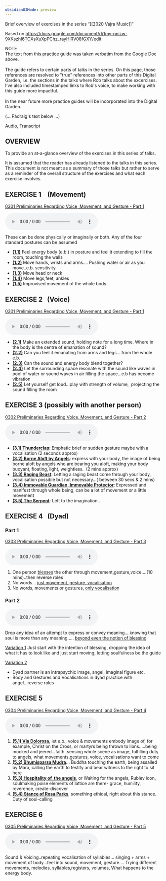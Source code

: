 ```yaml
---
obsidianUIMode: preview
---
```


 Brief overview of exercises in the series “[[2020 Vajra Music]]”
 
 Based on https://docs.google.com/document/d/1my-qnizw-9XKszhI6TCXsXuXpPChz_rayHlRV08fGXY/edit

<div class="admonition note"><div class="title">NOTE</div><div class="content">
The text from this practice guide was taken verbatim from the Google Doc above.<br/>
<br/>
The guide refers to certain parts of talks in the series. On this page, those references are resolved to "true" references into other parts of this Digital Garden, i.e. the sections in the talks where Rob talks about the excercises. I've also included timestamped links to Rob's voice, to make working with this guide more impactful.<br/>
<br/>
In the near future more practice guides will be incorporated into the Digital Garden.<br/>
</div></div>

(... Pádraig's text below ...)

 [Audio](https://dharmaseed.org/retreats/4590/), 
 [Transcript](https://airtable.com/shr9OS6jqmWvWTG5g/tblHlCKWIIhZzEFMk/viw3k0IfSo0Dve9ZJ/recn5Du7GLsvMvlOJ/fldJfzyMJCDaGCKom/attzlyCzAiPkqy1lQ)

## OVERVIEW 
To provide an at-a-glance overview of the exercises in this series of talks. 

It is assumed that the reader has already listened to the talks in this series. This document is not meant as a summary of those talks but rather to serve as a reminder of the overall structure of the exercises and what each exercise involves.

## EXERCISE 1    (Movement)
<a data-href="0301 Preliminaries Regarding Voice, Movement, and Gesture - Part 1#^16-2" href="0301+Preliminaries+Regarding+Voice%2C+Movement%2C+and+Gesture+-+Part+1#^16-2" class="internal-link" target="_blank" rel="noopener">0301 Preliminaries Regarding Voice, Movement, and Gesture - Part 1</a>

<audio controls style=" width:300px;" controlslist="nodownload"><source src="https://dharmaseed.org/talks/62452/20200301-Rob_Burbea-GAIA-preliminaries_regarding_voice_movement_and_gesture_part_1-62452.mp3#t=01:19:50" type="audio/mpeg">???</audio>

These can be done physically or imaginally or both. Any of the four standard postures can be assumed

- **<a data-href="0301 Preliminaries Regarding Voice, Movement, and Gesture - Part 1#^16-4" href="0301+Preliminaries+Regarding+Voice%2C+Movement%2C+and+Gesture+-+Part+1#^16-4" class="internal-link" target="_blank" rel="noopener">(1.1)</a>** Feel energy body (e.b.) in posture and feel it extending to fill the room, touching the walls
- **<a data-href="0301 Preliminaries Regarding Voice, Movement, and Gesture - Part 1#^16-5" href="0301+Preliminaries+Regarding+Voice%2C+Movement%2C+and+Gesture+-+Part+1#^16-5" class="internal-link" target="_blank" rel="noopener">(1.2)</a>** Move hands, wrists and arms…. Pushing water or air as you move..e.b. sensitivity
- **<a data-href="0301 Preliminaries Regarding Voice, Movement, and Gesture - Part 1#^17-2" href="0301+Preliminaries+Regarding+Voice%2C+Movement%2C+and+Gesture+-+Part+1#^17-2" class="internal-link" target="_blank" rel="noopener">(1.3)</a>** Move head or neck
- **<a data-href="0301 Preliminaries Regarding Voice, Movement, and Gesture - Part 1#^17-3" href="0301+Preliminaries+Regarding+Voice%2C+Movement%2C+and+Gesture+-+Part+1#^17-3" class="internal-link" target="_blank" rel="noopener">(1.4)</a>** Move legs,feet, ankles
- **<a data-href="0301 Preliminaries Regarding Voice, Movement, and Gesture - Part 1#^17-4" href="0301+Preliminaries+Regarding+Voice%2C+Movement%2C+and+Gesture+-+Part+1#^17-4" class="internal-link" target="_blank" rel="noopener">(1.5)</a>** Improvised movement of the whole body

## EXERCISE 2   (Voice)
<a data-href="0301 Preliminaries Regarding Voice, Movement, and Gesture - Part 1#^18-2" href="0301+Preliminaries+Regarding+Voice%2C+Movement%2C+and+Gesture+-+Part+1#^18-2" class="internal-link" target="_blank" rel="noopener">0301 Preliminaries Regarding Voice, Movement, and Gesture - Part 1</a>

<audio controls style=" width:300px;" controlslist="nodownload"><source src="https://dharmaseed.org/talks/62452/20200301-Rob_Burbea-GAIA-preliminaries_regarding_voice_movement_and_gesture_part_1-62452.mp3#t=01:28:43" type="audio/mpeg">???</audio>

- **<a data-href="0301 Preliminaries Regarding Voice, Movement, and Gesture - Part 1#^18-5" href="0301+Preliminaries+Regarding+Voice%2C+Movement%2C+and+Gesture+-+Part+1#^18-5" class="internal-link" target="_blank" rel="noopener">(2.1)</a>** Make an extended sound, holding note for a long time. Where in the body is the centre of emanation of sound?
- **<a data-href="0301 Preliminaries Regarding Voice, Movement, and Gesture - Part 1#^18-6" href="0301+Preliminaries+Regarding+Voice%2C+Movement%2C+and+Gesture+-+Part+1#^18-6" class="internal-link" target="_blank" rel="noopener">(2.2)</a>** Can you feel it emanating from arms and legs… from the whole e.b.
- **<a data-href="0301 Preliminaries Regarding Voice, Movement, and Gesture - Part 1#^19-2" href="0301+Preliminaries+Regarding+Voice%2C+Movement%2C+and+Gesture+-+Part+1#^19-2" class="internal-link" target="_blank" rel="noopener">(2.3)</a>** Can the sound and energy body blend together?
- **<a data-href="0301 Preliminaries Regarding Voice, Movement, and Gesture - Part 1#^19-3" href="0301+Preliminaries+Regarding+Voice%2C+Movement%2C+and+Gesture+-+Part+1#^19-3" class="internal-link" target="_blank" rel="noopener">(2.4)</a>** Let the surrounding space resonate with the sound like waves in pool of water or sound waves in air filling the space...e.b has become vibration
- **<a data-href="0301 Preliminaries Regarding Voice, Movement, and Gesture - Part 1#^19-4" href="0301+Preliminaries+Regarding+Voice%2C+Movement%2C+and+Gesture+-+Part+1#^19-4" class="internal-link" target="_blank" rel="noopener">(2.5)</a>** Let yourself get loud...play with strength of volume,  projecting the sound filling the room

## EXERCISE 3 (possibly with another person)
<a data-href="0302 Preliminaries Regarding Voice, Movement, and Gesture - Part 2#^7-3" href="0302+Preliminaries+Regarding+Voice%2C+Movement%2C+and+Gesture+-+Part+2#^7-3" class="internal-link" target="_blank" rel="noopener">0302 Preliminaries Regarding Voice, Movement, and Gesture - Part 2</a>

<audio controls style=" width:300px;" controlslist="nodownload"><source src="https://dharmaseed.org/talks/62453/20200302-Rob_Burbea-GAIA-preliminaries_regarding_voice_movement_and_gesture_part_2-62453.mp3#t=33:34" type="audio/mpeg">???</audio>

 - **<a data-href="0302 Preliminaries Regarding Voice, Movement, and Gesture - Part 2#^7-4" href="0302+Preliminaries+Regarding+Voice%2C+Movement%2C+and+Gesture+-+Part+2#^7-4" class="internal-link" target="_blank" rel="noopener">(3.1) Thunderclap</a>**: Emphatic brief or sudden gesture maybe with a vocalisation (2 seconds approx)
 - **<a data-href="0302 Preliminaries Regarding Voice, Movement, and Gesture - Part 2#^9-1" href="0302+Preliminaries+Regarding+Voice%2C+Movement%2C+and+Gesture+-+Part+2#^9-1" class="internal-link" target="_blank" rel="noopener">(3.2) Borne Aloft by Angels</a>**: express with your body, the image of being borne aloft by angels who are bearing you aloft, making your body buoyant, floating, light, weightless.  (2 mins approx)
 - **<a data-href="0302 Preliminaries Regarding Voice, Movement, and Gesture - Part 2#^9-3" href="0302+Preliminaries+Regarding+Voice%2C+Movement%2C+and+Gesture+-+Part+2#^9-3" class="internal-link" target="_blank" rel="noopener">(3.3) Raging Beast</a>**: Letting a raging beast come through your body, vocalisation possible but not necessary…( between 30 secs & 2 mins)
 - **<a data-href="0302 Preliminaries Regarding Voice, Movement, and Gesture - Part 2#^9-6" href="0302+Preliminaries+Regarding+Voice%2C+Movement%2C+and+Gesture+-+Part+2#^9-6" class="internal-link" target="_blank" rel="noopener">(3.4) Immovable Guardian, Immovable Protector</a>**: Expressed and manifest through whole being, can be a lot of movement or a little movement
 - **<a data-href="0302 Preliminaries Regarding Voice, Movement, and Gesture - Part 2#^10-2" href="0302+Preliminaries+Regarding+Voice%2C+Movement%2C+and+Gesture+-+Part+2#^10-2" class="internal-link" target="_blank" rel="noopener">(3.5) The Serpent</a>**: Left to the imagination..

## EXERCISE 4   (Dyad)

### Part 1
<a data-href="0303 Preliminaries Regarding Voice, Movement, and Gesture - Part 3#^11-2" href="0303+Preliminaries+Regarding+Voice%2C+Movement%2C+and+Gesture+-+Part+3#^11-2" class="internal-link" target="_blank" rel="noopener">0303 Preliminaries Regarding Voice, Movement, and Gesture - Part 3</a>

<audio controls style=" width:300px;" controlslist="nodownload"><source src="https://dharmaseed.org/talks/62454/20200303-Rob_Burbea-GAIA-preliminaries_regarding_voice_movement_and_gesture_part_3-62454.mp3#t=59:49" type="audio/mpeg">???</audio>

1.  One person <a data-href="0303 Preliminaries Regarding Voice, Movement, and Gesture - Part 3#^11-4" href="0303+Preliminaries+Regarding+Voice%2C+Movement%2C+and+Gesture+-+Part+3#^11-4" class="internal-link" target="_blank" rel="noopener">blesses</a> the other through movement,gesture,voice….(10 mins)..then reverse roles 
2. No words… <a data-href="0303 Preliminaries Regarding Voice, Movement, and Gesture - Part 3#^13-1" href="0303+Preliminaries+Regarding+Voice%2C+Movement%2C+and+Gesture+-+Part+3#^13-1" class="internal-link" target="_blank" rel="noopener">just movement, gesture, vocalisation</a>
3. No words, movements or gestures, <a data-href="0303 Preliminaries Regarding Voice, Movement, and Gesture - Part 3#^13-2" href="0303+Preliminaries+Regarding+Voice%2C+Movement%2C+and+Gesture+-+Part+3#^13-2" class="internal-link" target="_blank" rel="noopener">only vocalisation</a>

### Part 2
<audio controls style=" width:300px;" controlslist="nodownload"><source src="https://dharmaseed.org/talks/62454/20200303-Rob_Burbea-GAIA-preliminaries_regarding_voice_movement_and_gesture_part_3-62454.mp3#t=01:14:32" type="audio/mpeg">???</audio>

Drop any idea of an attempt to express or convey meaning….knowing that soul is more than any meaning….. <a data-href="0303 Preliminaries Regarding Voice, Movement, and Gesture - Part 3#^13-6" href="0303+Preliminaries+Regarding+Voice%2C+Movement%2C+and+Gesture+-+Part+3#^13-6" class="internal-link" target="_blank" rel="noopener">beyond even the notion of blessing</a>

<a data-href="0304 Preliminaries Regarding Voice, Movement, and Gesture - Part 4#^2-1" href="0304+Preliminaries+Regarding+Voice%2C+Movement%2C+and+Gesture+-+Part+4#^2-1" class="internal-link" target="_blank" rel="noopener">Variation 1</a>
Just start with the intention of blessing, dropping the idea of what it has to look like and just start moving, letting soulfulness be the guide   

<a data-href="0304 Preliminaries Regarding Voice, Movement, and Gesture - Part 4#^9-4" href="0304+Preliminaries+Regarding+Voice%2C+Movement%2C+and+Gesture+-+Part+4#^9-4" class="internal-link" target="_blank" rel="noopener">Variation 2</a>
- Dyad partner is an intrapsychic image, angel, imaginal figure etc.
- Body and Gestures and Vocalisations in dyad practice with angel...reverse roles

## EXERCISE 5
<a data-href="0304 Preliminaries Regarding Voice, Movement, and Gesture - Part 4#^11-4" href="0304+Preliminaries+Regarding+Voice%2C+Movement%2C+and+Gesture+-+Part+4#^11-4" class="internal-link" target="_blank" rel="noopener">0304 Preliminaries Regarding Voice, Movement, and Gesture - Part 4</a>

<audio controls style=" width:300px;" controlslist="nodownload"><source src="https://dharmaseed.org/talks/62455/20200304-Rob_Burbea-GAIA-preliminaries_regarding_voice_movement_and_gesture_part_4-62455.mp3#t=54:50" type="audio/mpeg">???</audio>

1.  **<a data-href="0304 Preliminaries Regarding Voice, Movement, and Gesture - Part 4#^11-5" href="0304+Preliminaries+Regarding+Voice%2C+Movement%2C+and+Gesture+-+Part+4#^11-5" class="internal-link" target="_blank" rel="noopener">(5.1) Via Dolorosa</a>**, let e.b., voice & movements embody image of, for example, Christ on the Cross, or martyrs being thrown to lions…..being mocked and jeered...faith..sensing whole scene as image, fulfilling duty to angels, what movements,gestures, voice, vocalisations want to come
2.  **<a data-href="0304 Preliminaries Regarding Voice, Movement, and Gesture - Part 4#^13-3" href="0304+Preliminaries+Regarding+Voice%2C+Movement%2C+and+Gesture+-+Part+4#^13-3" class="internal-link" target="_blank" rel="noopener">(5.2) Bhumisparsa Mudra</a>**… Buddha touching the earth, being assailed by Mara, calling the earth to testify and bear witness to the right to sit here
3.  **<a data-href="0304 Preliminaries Regarding Voice, Movement, and Gesture - Part 4#^15-3" href="0304+Preliminaries+Regarding+Voice%2C+Movement%2C+and+Gesture+-+Part+4#^15-3" class="internal-link" target="_blank" rel="noopener">(5.3) Hospitality of  the angels</a>**, or Waiting for the angels, Rublev icon, soulmaking poise elements of lattice are there- grace, humility, reverence, create-discover
4.  **<a data-href="0304 Preliminaries Regarding Voice, Movement, and Gesture - Part 4#^17-1" href="0304+Preliminaries+Regarding+Voice%2C+Movement%2C+and+Gesture+-+Part+4#^17-1" class="internal-link" target="_blank" rel="noopener">(5.4) Stance of Rosa Parks</a>**, something ethical, right about this stance.. Duty of soul-calling

## EXERCISE 6
<a data-href="0305 Preliminaries Regarding Voice, Movement, and Gesture - Part 5#^1-3" href="0305+Preliminaries+Regarding+Voice%2C+Movement%2C+and+Gesture+-+Part+5#^1-3" class="internal-link" target="_blank" rel="noopener">0305 Preliminaries Regarding Voice, Movement, and Gesture - Part 5</a>

<audio controls style=" width:300px;" controlslist="nodownload"><source src="https://dharmaseed.org/talks/62456/20200305-Rob_Burbea-GAIA-preliminaries_regarding_voice_movement_and_gesture_part_5-62456.mp3#t=03:02" type="audio/mpeg">???</audio>

Sound & Voicing..repeating vocalisation of syllables… singing + arms + movement of body...feel into sound, movement, gesture…. Trying different movements, melodies, syllables,registers, volumes, What happens to the energy body.
